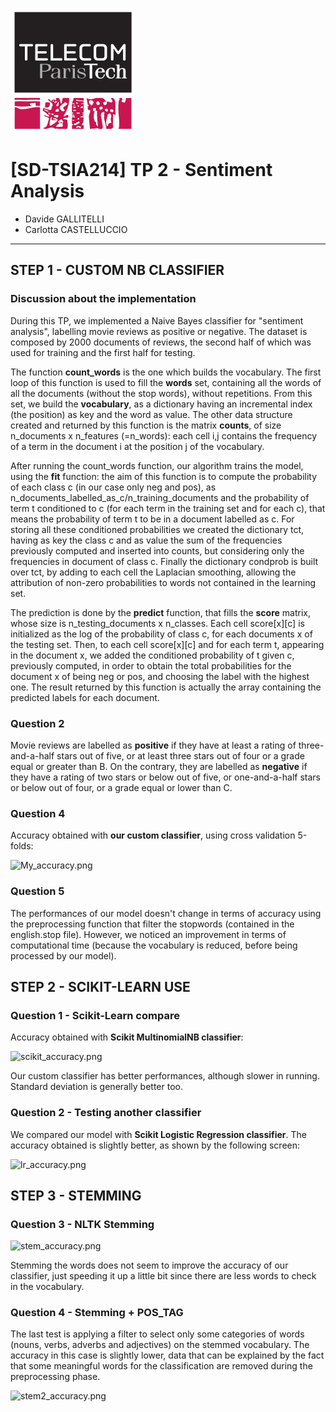 ![paristech.png](paristech.png)
# [SD-TSIA214] TP 2 - Sentiment Analysis

- Davide GALLITELLI
- Carlotta CASTELLUCCIO

_________________________

## STEP 1 - CUSTOM NB CLASSIFIER

### Discussion about the implementation
During this TP, we implemented a Naive Bayes classifier for "sentiment analysis", labelling movie reviews as positive or negative. The dataset is composed by 2000 documents of reviews, the second half of which was used for training and the first half for testing.

The function **count_words** is the one which builds the vocabulary. The first loop of this function is used to fill the **words** set, containing all the words of all the documents (without the stop words), without repetitions. From this set, we build the **vocabulary**, as a dictionary having an incremental index (the position) as key and the word as value. The other data structure created and returned by this function is the matrix **counts**, of size n_documents x n_features (=n_words): each cell i,j contains the frequency of a term in the document i at the position j of the vocabulary.

After running the count_words function, our algorithm trains the model, using the **fit** function: the aim of this function is to compute the probability of each class c (in our case only neg and pos), as n_documents_labelled_as_c/n_training_documents and the probability of term t conditioned to c (for each term in the training set and for each c), that means the probability of term t to be in a document labelled as c. For storing all these conditioned probabilities we created the dictionary tct, having as key the class c and as value the sum of the frequencies previously computed and inserted into counts, but considering only the frequencies in document of class c. Finally the dictionary condprob is built over tct, by adding to each cell the Laplacian smoothing, allowing the attribution of non-zero probabilities to words not contained in the learning set.

The prediction is done by the **predict** function, that fills the **score** matrix, whose size is n_testing_documents x n_classes. Each cell score[x][c] is initialized as the log of the probability of class c, for each documents x of the testing set. Then, to each cell score[x][c] and for each term t, appearing in the document x, we added the conditioned probability of t given c, previously computed, in order to obtain the total probabilities for the document x of being neg or pos, and choosing the label with the highest one. The result returned by this function is  actually the array containing the predicted labels for each document.

### Question 2
Movie reviews are labelled as **positive** if they have at least a rating of three-and-a-half stars out of five, or at least three stars out of four or a grade equal or greater than B. On the contrary, they are labelled as **negative** if they have a rating of two stars or below out of five, or one-and-a-half stars or below out of four, or a grade equal or lower than C.

### Question 4
Accuracy obtained with **our custom classifier**, using cross validation 5-folds:

![My_accuracy.png](My_accuracy.png)

### Question 5
The performances of our model doesn't change in terms of accuracy using the preprocessing function that filter the stopwords (contained in the english.stop file). However, we noticed an improvement in terms of computational time (because the vocabulary is reduced, before being processed by our model).

## STEP 2 - SCIKIT-LEARN USE

### Question 1 - Scikit-Learn compare
Accuracy obtained with **Scikit MultinomialNB classifier**:

![scikit_accuracy.png](scikit_accuracy.png)

Our custom classifier has better performances, although slower in running. Standard deviation is generally better too.

### Question 2 - Testing another classifier
We compared our model with **Scikit Logistic Regression classifier**.
The accuracy obtained is slightly better, as shown by the following screen:

![lr_accuracy.png](lr_accuracy.png)

## STEP 3 - STEMMING

### Question 3 - NLTK Stemming

![stem_accuracy.png](stem_accuracy.png)

Stemming the words does not seem to improve the accuracy of our classifier, just speeding it up a little bit since there are less words to check in the vocabulary.

### Question 4 - Stemming + POS_TAG
The last test is applying a filter to select only some categories of words (nouns, verbs, adverbs and adjectives) on the stemmed vocabulary. The accuracy in this case is slightly lower, data that can be explained by the fact that some meaningful words for the classification are removed during the preprocessing phase.

![stem2_accuracy.png](stem2_accuracy.png)
